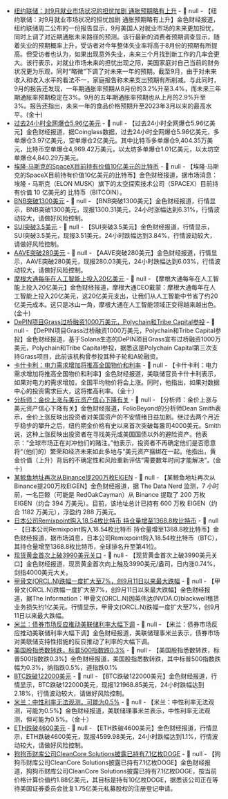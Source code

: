 - [纽约联储：对9月就业市场状况的担忧加剧 通胀预期略有上升]() - 📰 null - 【纽约联储：对9月就业市场状况的担忧加剧 通胀预期略有上升】金色财经报道，纽约联储周二公布的一份报告显示，9月美国人对就业市场的未来更加担忧，同时上调了对近期通胀未来路径的预测。该行最新的消费者预期调查显示，随着失业的预期概率上升，受访者对今年整体失业率将高于8月份的预期有所提高。但受访者也认为，如果出现意外失业，未来三个月找到新工作的几率会更大。该行表示，对就业市场未来的担忧出现之际，美国家庭对自己当前的财务状况更为乐观，同时“略微”下调了对未来一年的预期。截至9月，由于对未来收入和收入水平的看法不一，家庭报告称未来支出预期有所削减。与此同时，9月的报告还发现，一年期通胀率预期从8月份的3.2%升至3.4%，而未来三年期通胀率预期稳定在3%。9月的五年期通胀率预期也从上月的2.9%升至3%。报告还指出，未来一年的食品价格预期升至2023年3月以来的最高水平。(金十)
- [过去24小时全网爆仓5.96亿美元]() - 📰 null - 【过去24小时全网爆仓5.96亿美元】金色财经报道，据Coinglass数据，过去24小时全网爆仓5.96亿美元，多单爆仓3.97亿美元，空单爆仓2亿美元。其中比特币多单爆仓9,404.35万美元，比特币空单爆仓4,969.42万美元，以太坊多单爆仓1.01亿美元，以太坊空单爆仓4,840.29万美元。
- [埃隆·马斯克的SpaceX目前持有价值10亿美元的比特币](https://x.com/pete_rizzo_/status/1975601063282581705) - 📰 null - 【埃隆·马斯克的SpaceX目前持有价值10亿美元的比特币】金色财经报道，据市场消息：埃隆・马斯克（ELON MUSK）旗下的太空探索技术公司（SPACEX）目前持有价值 10 亿美元的 比特币（BITCOIN）。
- [BNB突破1300美元]() - 📰 null - 【BNB突破1300美元】金色财经报道，行情显示，BNB突破1300美元，现报1300.31美元，24小时涨幅达到6.31%，行情波动较大，请做好风险控制。
- [SUI突破3.5美元]() - 📰 null - 【SUI突破3.5美元】金色财经报道，行情显示，SUI突破3.5美元，现报3.51美元，24小时跌幅达到3.84%，行情波动较大，请做好风险控制。
- [AAVE突破280美元]() - 📰 null - 【AAVE突破280美元】金色财经报道，行情显示，AAVE突破280美元，现报280.03美元，24小时跌幅达到6.03%，行情波动较大，请做好风险控制。
- [摩根大通每年在人工智能上投入20亿美元]() - 📰 null - 【摩根大通每年在人工智能上投入20亿美元】金色财经报道，摩根大通CEO戴蒙：摩根大通每年在人工智能上投入20亿美元，这20亿美元支出，让我们从人工智能中节省了约20亿美元成本。这只是冰山一角，摩根大通在人工智能领域正变得越来越出色。(金十)
- [DePIN项目Grass过桥融资1000万美元，Polychain和Tribe Capital参投](https://blockworks.co/news/depin-grass-raise-polychain-tribe) - 📰 null - 【DePIN项目Grass过桥融资1000万美元，Polychain和Tribe Capital参投】金色财经报道，基于Solana生态的DePIN项目Grass宣布过桥融资1000万美元，Polychain和Tribe Capital参投，据悉这是Polychain Capital第三次支持Grass项目，此前该机构曾参投其种子轮和A轮融资。
- [卡什卡利：电力需求增加将推高全国物价和利率]() - 📰 null - 【卡什卡利：电力需求增加将推高全国物价和利率】金色财经报道，美联储官员卡什卡利表示，如果对电力的需求增加，全国平均物价将会上涨。同时，他指出，如果对数据中心的投资需求巨大，这将推高利率。（金十）
- [分析师：金价上涨与美元资产信心下降有关]() - 📰 null - 【分析师：金价上涨与美元资产信心下降有关】金色财经报道，FolioBeyond的分析师Dean Smith表示，金价上涨反映出投资者对美国资产的不安情绪日益加剧。继过去两个月近乎稳步的攀升之后，纽约期金价格有史以来首次突破每盎司4000美元。Smith说，这种上涨反映出投资者在寻找美元或美国国债以外的避险资产。他表示：“全球市场正在对冲他们的赌注。”他表示，投资者不再确定他们是否愿意将“（他们的）繁荣和经济未来如此多地与”美元资产捆绑在一起。他指出，黄金价值（上升）背后的不确定性和风险重新评估“需要数年时间才能解决”。(金十)
- [某鲸鱼地址再次从Binance提200万枚EIGEN](https://x.com/OnchainDataNerd/status/1975584679865823612) - 📰 null - 【某鲸鱼地址再次从Binance提200万枚EIGEN】金色财经报道，据 The Data Nerd 监测，7 小时前，一名巨鲸（可能是 RedOakCayman）从 Binance 提取了 200 万枚 EIGEN（约合 394 万美元）。目前，该地址总计已持有 600 万枚 EIGEN（约合 1182 万美元），浮盈约 288 万美元。
- [日本公司Remixpoint购入18.54枚比特币 持仓量增至1368.8枚比特币](https://x.com/BitcoinNewsCom/status/1975584148367810884) - 📰 null - 【日本公司Remixpoint购入18.54枚比特币 持仓量增至1368.8枚比特币】金色财经报道，据市场消息，日本公司Remixpoint购入18.54枚比特币（BTC），其持仓量增至1368.8枚比特币，全球排名升至第41位。
- [现货黄金首次上破3990美元关口]() - 📰 null - 【现货黄金首次上破3990美元关口】金色财经报道，现货黄金首次向上触及3990美元/盎司，日内涨0.74%，剑指4000美元大关。
- [甲骨文(ORCL.N)跌幅一度扩大至7%，创9月11日以来最大跌幅]() - 📰 null - 【甲骨文(ORCL.N)跌幅一度扩大至7%，创9月11日以来最大跌幅】金色财经报道，据The Information：甲骨文(ORCL.N)因英伟达(NVDA.O)blackwell租赁业务损失约1亿美元。行情显示，甲骨文(ORCL.N)跌幅一度扩大至7%，创9月11日以来最大跌幅。
- [米兰：债券市场反应推动美联储利率大幅下调]() - 📰 null - 【米兰：债券市场反应推动美联储利率大幅下调】金色财经报道，美联储理事米兰表示，债券市场对美联储支持性措施的反应推动了利率的大幅下调。
- [美国股指悉数转跌，标普500指数跌0.3%]() - 📰 null - 【美国股指悉数转跌，标普500指数跌0.3%】金色财经报道，美国股指悉数转跌，其中标普500指数跌幅为0.3%，纳指跌0.5%，道指跌0.1%
- [BTC跌破122000美元]() - 📰 null - 【BTC跌破122000美元】金色财经报道，行情显示，BTC跌破122000美元，现报121968.85美元，24小时跌幅达到2.18%，行情波动较大，请做好风险控制。
- [米兰：中性利率无法观测，可能为0.5%]() - 📰 null - 【米兰：中性利率无法观测，可能为0.5%】金色财经报道，美联储理事米兰表示，中性利率无法观测，但可能为0.5%。（金十）
- [ETH跌破4600美元]() - 📰 null - 【ETH跌破4600美元】金色财经报道，行情显示，ETH跌破4600美元，现报4599.98美元，24小时跌幅达到1.1%，行情波动较大，请做好风险控制。
- [狗狗币财库公司CleanCore Solutions披露已持有7.1亿枚DOGE](https://www.theblock.co/post/373679/dogecoin-treasury-cleancore-710-million-doge-awaits-sec-share-registration) - 📰 null - 【狗狗币财库公司CleanCore Solutions披露已持有7.1亿枚DOGE】金色财经报道，狗狗币财库公司CleanCore Solutions披露已持有7.1亿枚DOGE，按当前价格计算价值约1.88亿美元，其目标是持有10亿枚DOGE，据悉该公司正在等待美国证券委员会批复1.75亿美元私募股权的注册登记申请。
